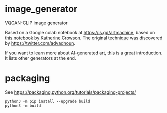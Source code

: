 # image_generator

VQGAN-CLIP image generator

Based on a Google colab notebook at https://is.gd/artmachine,
based on [this notebook by Katherine Crowson](https://colab.research.google.com/drive/15UwYDsnNeldJFHJ9NdgYBYeo6xPmSelP).
The original technique was discovered by https://twitter.com/advadnoun.

If you want to learn more about AI-generated art,
[this](https://ml.berkeley.edu/blog/posts/clip-art/) is a great
introduction. It lists other generators at the end.

# packaging

See https://packaging.python.org/tutorials/packaging-projects/

```
python3 -m pip install --upgrade build
python3 -m build
```